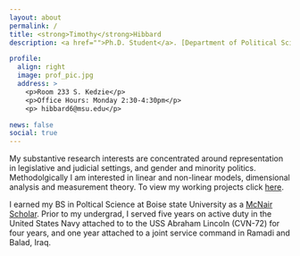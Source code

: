 ```yaml
---
layout: about
permalink: /
title: <strong>Timothy</strong>Hibbard
description: <a href="">Ph.D. Student</a>. [Department of Political Science](http://polisci.msu.edu/people/timothy-hibbard/)</a>. Michigan State University

profile:
  align: right
  image: prof_pic.jpg
  address: >
    <p>Room 233 S. Kedzie</p>
    <p>Office Hours: Monday 2:30-4:30pm</p>
    <p> hibbard6@msu.edu</p>

news: false
social: true
---
```


My substantive research interests are concentrated around representation in legislative and judicial settings, and gender and minority politics. Methodolgically I am interested in linear and non-linear models, dimensional analysis and measurement theory. To view my working projects click [here](/projects/).

I earned my BS in Poltical Science at Boise state University as a [McNair Scholar](https://mcnairscholars.com/about/). Prior to my undergrad, I served five years on active duty in the United States Navy attached to to the USS Abraham Lincoln (CVN-72) for four years, and one year attached to a joint service command in Ramadi and Balad, Iraq.
